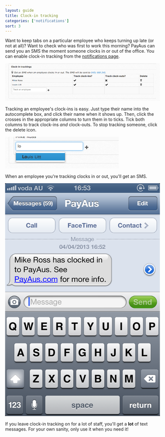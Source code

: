 ```yaml
---
layout: guide
title: Clock-in tracking
categories: ['notifications']
sort: 3
---
```


Want to keep tabs on a particular employee who keeps turning up late (or not at all)? Want to check who was first to work this morning? PayAus can send you an SMS the moment someone clocks in or out of the office. You can enable clock-in tracking from the [notifications page](../intro/).

![Clock-in tracking](/img/notifications/login_tracking.png)

Tracking an employee's clock-ins is easy. Just type their name into the autocomplete box, and click their name when it shows up. Then, click the crosses in the appropriate columns to turn them in to ticks. Tick both columns to track clock-ins *and* clock-outs. To stop tracking someone, click the delete icon.

![Adding an employee to track](/img/notifications/login_tracking_add.png)

When an employee you're tracking clocks in or out, you'll get an SMS.

![When an employee you're tracking clocks in or out, you'll get an SMS.](/img/notifications/clockin_tracking_sms.png)

<div class="alert alert-block">
  <i class="icon-exclamation-sign"> </i>
  <p>
  	If you leave clock-in tracking on for a lot of staff, you'll get a <b>lot</b> of text messages. For your own sanity, only use it when you need it!
  </p>
</div>